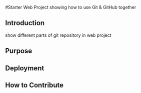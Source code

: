 #Starter Web Project
showing how to use Git & GitHub together
## Introduction
show different parts of git repository in web project
## Purpose
## Deployment
## How to Contribute
